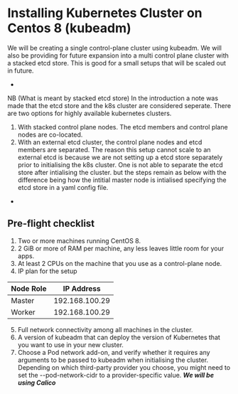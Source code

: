 # Installing Kubernetes Cluster on Centos 8 (kubeadm) #

We will be creating a single control-plane cluster using kubeadm. We will also be providing for future expansion into a multi control plane cluster with a stacked etcd store. This is good for a small setups that will be scaled out in future. 

*
NB (What is meant by stacked etcd store)
In the introduction a note was made that the etcd store and the k8s cluster are considered seperate. There are two options for highly available kubernetes clusters.
1. With stacked control plane nodes. The etcd members and control plane nodes are co-located. 
2. With an external etcd cluster, the control plane nodes and etcd members are separated. 
The reason this setup cannot scale to an external etcd is because we are not setting up a etcd store separately prior to initialising the k8s cluster. One is not able to separate the etcd store after intialising the cluster. but the steps remain as below with the difference being how the intitial master node is intialised specifying the etcd store in a yaml config file.
*

## Pre-flight checklist ## 

1. Two or more machines running CentOS 8.
2. 2 GiB or more of RAM per machine, any less leaves little room for your apps.
3. At least 2 CPUs on the machine that you use as a control-plane node.
4. IP plan for the setup

Node Role  | IP Address
---------- | -------------
Master     | 192.168.100.29
Worker     | 192.168.100.29

5. Full network connectivity among all machines in the cluster.
6. A version of kubeadm that can deploy the version of Kubernetes that you want to use in your new cluster.
7. Choose a Pod network add-on, and verify whether it requires any arguments to be passed to kubeadm when initialising the cluster. Depending on which third-party provider you choose, you might need to set the --pod-network-cidr to a provider-specific value. ***We will be using Calico***


